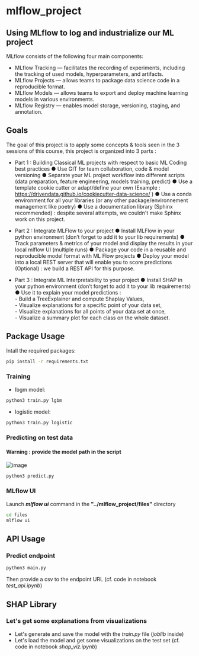 # mlflow_project

## Using MLflow to log and industrialize our ML project

MLflow consists of the following four main components:

- MLflow Tracking — facilitates the recording of experiments, including the tracking of used models, hyperparameters, and artifacts.
- MLflow Projects — allows teams to package data science code in a reproducible format.
- MLflow Models — allows teams to export and deploy machine learning models in various environments.
- MLflow Registry — enables model storage, versioning, staging, and annotation.

## Goals

The goal of this project is to apply some concepts & tools seen in the 3 sessions of this course, this
project is organized into 3 parts :

- Part 1 : Building Classical ML projects with respect to basic ML Coding best practices
    ● Use GIT for team collaboration, code & model versioning
    ● Separate your ML project workflow into different scripts (data preparation, feature
    engineering, models training, predict)
    ● Use a template cookie cutter or adapt/define your own (Example :
    https://drivendata.github.io/cookiecutter-data-science/ )
    ● Use a conda environment for all your libraries (or any other package/environnement
    management like poetry)
    ● Use a documentation library (Sphinx recommended) : despite several attempts, we couldn't make Sphinx work on this project.
    
- Part 2 : Integrate MLFlow to your project
    ● Install MLFlow in your python environment (don’t forget to add it to your lib requirements)
    ● Track parameters & metrics of your model and display the results in your local mlflow UI
    (multiple runs)
    ● Package your code in a reusable and reproducible model format with ML Flow projects
    ● Deploy your model into a local REST server that will enable you to score predictions
    (Optional) : we build a REST API for this purpose.
    
- Part 3 : Integrate ML Interpretability to your project
    ● Install SHAP in your python environment (don’t forget to add it to your lib requirements)
    ● Use it to explain your model predictions : <br>
        - Build a TreeExplainer and compute Shaplay Values, <br>
        - Visualize explanations for a specific point of your data set, <br>
        - Visualize explanations for all points of your data set at once, <br>
        - Visualize a summary plot for each class on the whole dataset. <br>

## Package Usage

Intall the required packages:

```bash
pip install -r requirements.txt
```

### Training 

* lbgm model: 
```bash
python3 train.py lgbm
```
* logistic model: 
```bash
python3 train.py logistic
```

### Predicting on test data

#### Warning : provide the model path in the script

![image](https://user-images.githubusercontent.com/57401552/209138374-4ed4009c-23a9-47dc-9a87-9c6bb4edef77.png)

```bash
python3 predict.py
```

### MLflow UI
Launch ***mlflow ui*** command in the **"../mlflow_project/files"** directory
```bash
cd files
mlflow ui
```

## API Usage

### Predict endpoint

```bash
python3 main.py
```

Then provide a csv to the endpoint URL (cf. code in notebook *test_api.ipynb*)


## SHAP Library

### Let's get some explanations from visualizations

* Let's generate and save the model with the *train.py* file (*joblib* inside)
* Let's load the model and get some visualizations on the test set (cf. code in notebook *shap_viz.ipynb*)
